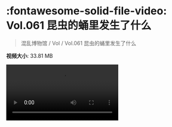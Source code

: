 # :fontawesome-solid-file-video: Vol.061 昆虫的蛹里发生了什么

> 混乱博物馆 / Vol / Vol.061 昆虫的蛹里发生了什么

**视频大小**: 33.81 MB

<div class="video"><video src="https://file.hsyhx.top/archive/混乱博物馆/Vol/Vol.061 昆虫的蛹里发生了什么.mp4" controls preload>🤔 您的浏览器不支持 video 标签</video></div>